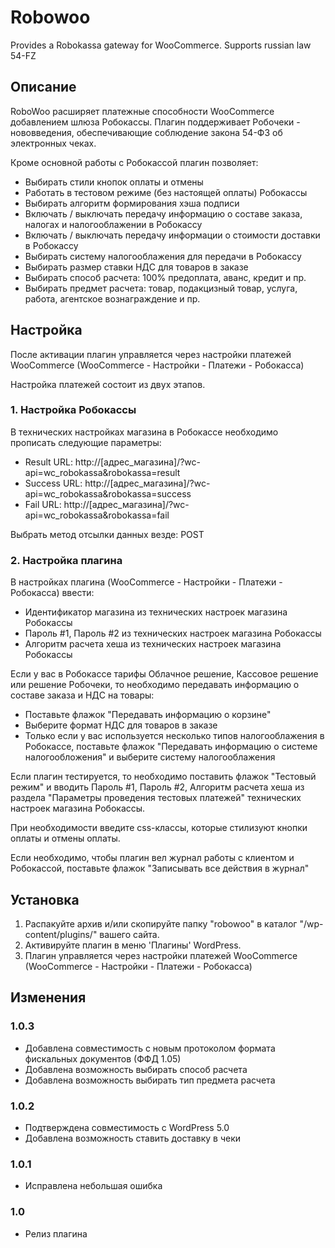 # Robowoo

Provides a Robokassa gateway for WooCommerce. Supports russian law 54-FZ

## Описание ##

RoboWoo расширяет платежные способности WooCommerce добавлением шлюза Робокассы. Плагин поддерживает Робочеки - нововведения, обеспечивающие соблюдение закона 54-ФЗ об электронных чеках. 

Кроме основной работы с Робокассой плагин позволяет: 
* Выбирать стили кнопок оплаты и отмены
* Работать в тестовом режиме (без настоящей оплаты) Робокассы
* Выбирать алгоритм формирования хэша подписи
* Включать / выключать передачу информацию о составе заказа, налогах и налогооблажении в Робокассу
* Включать / выключать передачу информации о стоимости доставки в Робокассу
* Выбирать систему налогооблажения для передачи в Робокассу
* Выбирать размер ставки НДС для товаров в заказе
* Выбирать способ расчета: 100% предоплата, аванс, кредит и пр.
* Выбирать предмет расчета: товар, подакцизный товар, услуга, работа, агентское вознаграждение и пр.

## Настройка ##

После активации плагин управляется через настройки платежей WooCommerce (WooCommerce - Настройки - Платежи - Робокасса) 

Настройка платежей состоит из двух этапов. 

### 1. Настройка Робокассы ###

В технических настройках магазина в Робокассе необходимо прописать следующие параметры: 
* Result URL: http://[адрес_магазина]/?wc-api=wc_robokassa&robokassa=result
* Success URL: http://[адрес_магазина]/?wc-api=wc_robokassa&robokassa=success
* Fail URL: http://[адрес_магазина]/?wc-api=wc_robokassa&robokassa=fail

Выбрать метод отсылки данных везде: POST

### 2. Настройка плагина ###

В настройках плагина (WooCommerce - Настройки - Платежи - Робокасса) ввести: 
* Идентификатор магазина из технических настроек магазина Робокассы
* Пароль #1, Пароль #2 из технических настроек магазина Робокассы
* Алгоритм расчета хеша из технических настроек магазина Робокассы

Если у вас в Робокассе тарифы Облачное решение, Кассовое решение или решение Робочеки, то необходимо передавать информацию о составе заказа и НДС на товары:
* Поставьте флажок "Передавать информацию о корзине"
* Выберите формат НДС для товаров в заказе
* Только если у вас используется несколько типов налогооблажения в Робокассе, поставьте флажок "Передавать информацию о системе налогообложения" и выберите систему налогооблажения

Если плагин тестируется, то необходимо поставить флажок "Тестовый режим" и вводить Пароль #1, Пароль #2, Алгоритм расчета хеша из раздела "Параметры проведения тестовых платежей" технических настроек магазина Робокассы. 

При необходимости введите css-классы, которые стилизуют кнопки оплаты и отмены оплаты. 

Если необходимо, чтобы плагин вел журнал работы с клиентом и Робокассой, поставьте флажок "Записывать все действия в журнал"

## Установка ##

1. Распакуйте архив и/или скопируйте папку "robowoo" в каталог "/wp-content/plugins/" вашего сайта.
2. Активируйте плагин в меню 'Плагины' WordPress.
3. Плагин управляется через настройки платежей WooCommerce (WooCommerce - Настройки - Платежи - Робокасса) 

## Изменения ##

### 1.0.3 ###
* Добавлена совместимость с новым протоколом формата фискальных документов (ФФД 1.05)
* Добавлена возможность выбирать способ расчета 
* Добавлена возможность выбирать тип предмета расчета

### 1.0.2 ###
* Подтверждена совместимость с WordPress 5.0
* Добавлена возможность ставить доставку в чеки

### 1.0.1 ###
* Исправлена небольшая ошибка

### 1.0 ###
* Релиз плагина